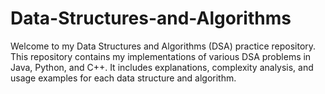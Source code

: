 # Data-Structures-and-Algorithms

Welcome to my Data Structures and Algorithms (DSA) practice repository. This repository contains my implementations of various DSA problems in Java, Python, and C++. It includes explanations, complexity analysis, and usage examples for each data structure and algorithm.

